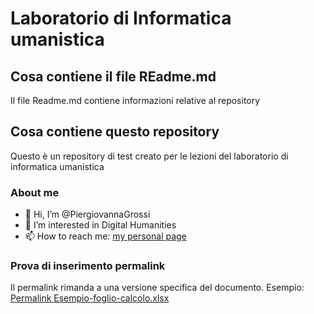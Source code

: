 
# Laboratorio di Informatica umanistica
## Cosa contiene il file REadme.md
Il file Readme.md contiene informazioni relative al repository 
## Cosa contiene questo repository
Questo è un repository di test creato per le lezioni del laboratorio di informatica umanistica
### About me
- 👋 Hi, I’m @PiergiovannaGrossi
- 👀 I’m interested in Digital Humanities
- 📫 How to reach me: [my personal page](https://www.dlls.univr.it/?ent=persona&id=4736)

### Prova di inserimento permalink
Il permalink rimanda a una versione specifica del documento.
Esempio:
[Permalink Esempio-foglio-calcolo.xlsx](https://github.com/piergiovanna/LabInf/blob/f06827251576309796b5290a36e8b42d3bb1c153/Esempio-foglio-calcolo.xlsx)
